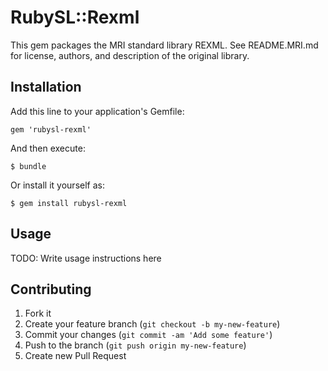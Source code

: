 # RubySL::Rexml

This gem packages the MRI standard library REXML. See README.MRI.md for
license, authors, and description of the original library.

## Installation

Add this line to your application's Gemfile:

    gem 'rubysl-rexml'

And then execute:

    $ bundle

Or install it yourself as:

    $ gem install rubysl-rexml

## Usage

TODO: Write usage instructions here

## Contributing

1. Fork it
2. Create your feature branch (`git checkout -b my-new-feature`)
3. Commit your changes (`git commit -am 'Add some feature'`)
4. Push to the branch (`git push origin my-new-feature`)
5. Create new Pull Request
